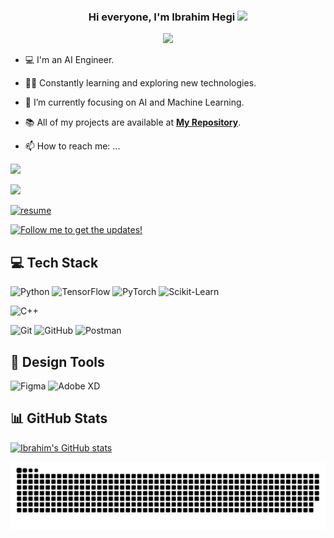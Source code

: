 <h3 align="center">
  Hi everyone, I'm Ibrahim Hegi
  <img src="https://media.giphy.com/media/hvRJCLFzcasrR4ia7z/giphy.gif" width="28">
</h3>

<p align="center">
  <a href="https://github.com/DenverCoder1/readme-typing-svg"><img src="https://readme-typing-svg.herokuapp.com/?lines=AI%20Engineer;Always%20learning%20new%20things&font=Fira%20Code&center=true&width=440&height=45&color=f75c7e&vCenter=true&size=22"></a>
</p> 

- 💻 I'm an AI Engineer.
  
- 👨‍💻 Constantly learning and exploring new technologies.
  
- 🤖 I’m currently focusing on AI and Machine Learning.
  
- 📚 All of my projects are available at **[My Repository](https://github.com/ibrahim-hegi?tab=repositories)**.
  
- 📫 How to reach me: ...

<a href="https://www.linkedin.com/in/ibrahim-hegi-helal/" target="_blank"><img src="https://img.shields.io/badge/linkedin-%230077B5.svg?style=for-the-badge&logo=linkedin&logoColor=white"/></a>

<a href="mailto:abrahymhlal63@gmail.com" target="_blank"><img src="https://img.shields.io/badge/Gmail-D14836?style=for-the-badge&logo=gmail&logoColor=white"/></a>

[![resume](https://img.shields.io/badge/Resume-4285F4?style=for-the-badge&logo=read-the-docs&logoColor=white)]([https://drive.google.com/file/d/1fQ3DRUkiXCKKlMYsx6_7BXB6pUCDwrkg/view?usp=sharing](https://drive.google.com/file/d/1802I1A9z6F5-YCYdk3yX61IpBJOZYz0X/view?usp=drive_link))

<a href="https://github.com/ibrahim-hegi" target="_blank" rel="noreferrer"><img
src="https://img.shields.io/github/followers/ibrahim-hegi?logo=github&style=for-the-badge&color=ef4444&labelColor=831843" title="Follow me to get the updates!"/></a>


## 💻 Tech Stack
![Python](https://img.shields.io/badge/python-%2314354C.svg?style=for-the-badge&logo=python&logoColor=white)
![TensorFlow](https://img.shields.io/badge/TensorFlow-FF6F00?style=for-the-badge&logo=TensorFlow&logoColor=white)
![PyTorch](https://img.shields.io/badge/PyTorch-EE4C2C?style=for-the-badge&logo=PyTorch&logoColor=white)
![Scikit-Learn](https://img.shields.io/badge/scikit--learn-%23F7931E.svg?style=for-the-badge&logo=scikit-learn&logoColor=white)

![C++](https://img.shields.io/badge/c++-6698d3.svg?style=for-the-badge&logo=c%2B%2B&logoColor=white)

![Git](https://img.shields.io/badge/git-%23F05033.svg?style=for-the-badge&logo=git&logoColor=white)
![GitHub](https://img.shields.io/badge/github-%23121011.svg?style=for-the-badge&logo=github&logoColor=white)
![Postman](https://img.shields.io/badge/Postman-FF6C37?style=for-the-badge&logo=postman&logoColor=white)

## 🎨 Design Tools
![Figma](https://img.shields.io/badge/figma-%23F24E1E.svg?style=for-the-badge&logo=figma&logoColor=white)
![Adobe XD](https://img.shields.io/badge/Adobe%20XD-470137?style=for-the-badge&logo=Adobe%20XD&logoColor=#FF61F6)

## 📊 GitHub Stats
[![Ibrahim's GitHub stats](https://github-readme-stats.vercel.app/api?username=ibrahim-hegi&show_icons=true&count_private=true)](https://github.com/anuraghazra/github-readme-stats)

![snake gif](https://raw.githubusercontent.com/SakerDakak/SakerDakak/18c8e620265b49dbcc664d11c6dd0cb88a2a87fd/Images/github-snake.svg) 

